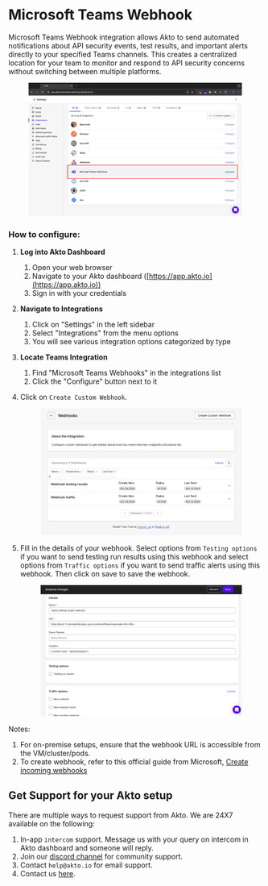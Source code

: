 # Microsoft Teams Webhook

Microsoft Teams Webhook integration allows Akto to send automated notifications about API security events, test results, and important alerts directly to your specified Teams channels. This creates a centralized location for your team to monitor and respond to API security concerns without switching between multiple platforms.

<figure><img src="../.gitbook/assets/image (4) (1) (1) (1) (1).png" alt=""><figcaption></figcaption></figure>

### How to configure:

1. **Log into Akto Dashboard**
   1. Open your web browser
   2. Navigate to your Akto dashboard ([https://app.akto.io](https://app.akto.io))
   3. Sign in with your credentials
2. **Navigate to Integrations**
   1. Click on "Settings" in the left sidebar
   2. Select "Integrations" from the menu options
   3. You will see various integration options categorized by type
3. **Locate Teams Integration**
   1. Find "Microsoft Teams Webhooks" in the integrations list
   2. Click the "Configure" button next to it
4.  Click on `Create Custom Webhook`.

    <figure><img src="../.gitbook/assets/teams-alerts-1.png" alt=""><figcaption></figcaption></figure>
5.  Fill in the details of your webhook. Select options from `Testing options` if you want to send testing run results using this webhook and select options from `Traffic options` if you want to send traffic alerts using this webhook. Then click on save to save the webhook.

    <figure><img src="../.gitbook/assets/teams-alerts-2.png" alt=""><figcaption></figcaption></figure>

Notes:

1. For on-premise setups, ensure that the webhook URL is accessible from the VM/cluster/pods.
2. To create webhook, refer to this official guide from Microsoft, [Create incoming webhooks](https://support.microsoft.com/en-us/office/create-incoming-webhooks-with-workflows-for-microsoft-teams-8ae491c7-0394-4861-ba59-055e33f75498)

## Get Support for your Akto setup

There are multiple ways to request support from Akto. We are 24X7 available on the following:

1. In-app `intercom` support. Message us with your query on intercom in Akto dashboard and someone will reply.
2. Join our [discord channel](https://www.akto.io/community) for community support.
3. Contact `help@akto.io` for email support.
4. Contact us [here](https://www.akto.io/contact-us).
